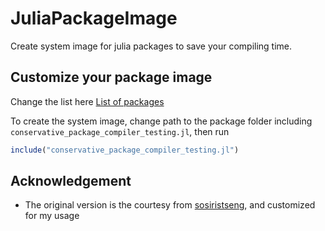 # JuliaPackageImage
Create system image for julia packages to save your compiling time. 


## Customize your package image

Change the list here
[List of packages](https://github.com/stevengogogo/JuliaPackageImage/blob/6849df5fa02bbef129af9cab6ce5de8824c8799b/CreatePkgImage.jl#L26)


To create the system image, change path to the package folder including `conservative_package_compiler_testing.jl`, then run

```julia
include("conservative_package_compiler_testing.jl")
```


## Acknowledgement

- The original version is the courtesy from [sosiristseng](https://github.com/sosiristseng), and customized for my usage

